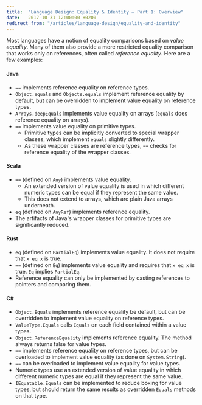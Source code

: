 ```yaml
---
title:  "Language Design: Equality & Identity – Part 1: Overview"
date:   2017-10-31 12:00:00 +0200
redirect_from: "/articles/language-design/equality-and-identity"
---
```


Most languages have a notion of equality comparisons based on _value equality_.
Many of them also provide a more restricted equality comparison that works only
on references, often called _reference equality_. Here are a few examples:

#### Java

- `==` implements reference equality on reference types.
- `Object.equals` and `Objects.equals` implement reference equality by default, but can be overridden to implement value equality on reference types.
- `Arrays.deepEquals` implements value equality on arrays (`equals` does reference equality on arrays).
- `==` implements value equality on primitive types.
  - Primitive types can be implicitly converted to special wrapper classes, which implement `equals` slightly differently.
  - As these wrapper classes are reference types, `==` checks for reference equality of the wrapper classes.

#### Scala

- `==` (defined on `Any`) implements value equality.
  - An extended version of value equality is used in which different numeric types can be equal if they represent the same value.
  - This does not extend to arrays, which are plain Java arrays underneath.
- `eq` (defined on `AnyRef`) implements reference equality.
- The artifacts of Java's wrapper classes for primitive types are significantly reduced.

#### Rust

- `eq` (defined on `PartialEq`) implements value equality. It does not require that `x eq x` is true.
- `==` (defined on `Eq`) implements value equality and requires that `x eq x` is true. `Eq` implies `PartialEq`.
- Reference equality can only be implemented by casting references to pointers and comparing them.

#### C\#

- `Object.Equals` implements reference equality be default, but can be overridden to implement value equality on reference types.
- `ValueType.Equals` calls `Equals` on each field contained within a value types.
- `Object.ReferenceEquality` implements reference equality. The method always returns false for value types.
- `==` implements reference equality on reference types, but can be overloaded to implement value equality (as done on `System.String`).
- `==` can be overloaded to implement value equality for value types.
- Numeric types use an extended version of value equality in which different numeric types are equal if they represent the same value.
- `IEquatable.Equals` can be implemented to reduce boxing for value types, but should return the same results as overridden `Equals` methods on that type.
